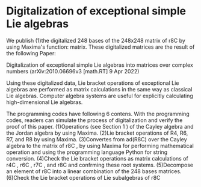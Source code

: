 # Digitalization of exceptional simple Lie algebras
 We publish (1)the digitalized 248 bases of the 248x248 matrix of r8C by using Maxima's function: matrix. 
These digitalized matrices are the result of the following Paper:

Digitalization of exceptional simple Lie algebras into matrices over complex numbers
(arXiv:2010.06696v3 [math.RT] 9 Apr 2022)

 Using these digitalized data, Lie bracket operations of exceptional Lie algebras are performed as matrix calculations in the same way as classical Lie algebras.
Computer algebra systems are useful for explicitly calculating high-dimensional Lie algebras.

The programming codes have following 6 contens. With the programming codes,
readers can simulate the process of digitalization and verify the proof of this paper.
(1)Operations (see Section 1 ) of the Cayley algebra and the Jordan algebra by using Maxima.
(2)Lie bracket operations of R4, R6, R7, and R8 by using Maxima.
(3)Convertes from ad(R8C) over the Cayley algebra to the matrix of r8C , by using Maxima for performing mathematical operation and using the programming
language Python for string conversion.
(4)Check the Lie bracket operations as matrix calculations of r4C , r6C , r7C , and r8C and confrming these root systems.
(5)Decompose an element of r8C into a linear combination of the 248 bases matrices.
(6)Check the Lie bracket operations of Lie subalgebras of r8C
